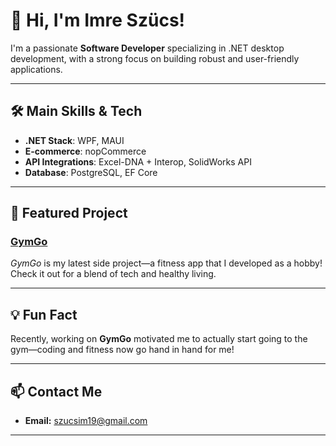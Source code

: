 # 👋 Hi, I'm Imre Szücs!

I'm a passionate **Software Developer** specializing in .NET desktop development, with a strong focus on building robust and user-friendly applications.

---

## 🛠️ Main Skills & Tech

- **.NET Stack**: WPF, MAUI
- **E-commerce**: nopCommerce
- **API Integrations**: Excel-DNA + Interop, SolidWorks API
- **Database**: PostgreSQL, EF Core

---

## 🚀 Featured Project

### [GymGo](https://gymgo-app.github.io/)
_GymGo_ is my latest side project—a fitness app that I developed as a hobby!  
Check it out for a blend of tech and healthy living.

---

## 💡 Fun Fact

Recently, working on **GymGo** motivated me to actually start going to the gym—coding and fitness now go hand in hand for me!

---

## 📫 Contact Me

- **Email:** szucsim19@gmail.com

---

<!--
You can update this README anytime to add your social links, profile picture, or more projects!
-->
